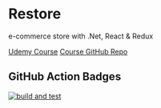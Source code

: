 # Restore

e-commerce store with .Net, React &amp; Redux

[Udemy Course](https://www.udemy.com/course/learn-to-build-an-e-commerce-store-with-dotnet-react-redux/)
[Course GitHub Repo](https://github.com/TryCatchLearn/Restore)

## GitHub Action Badges

[![build and test](https://github.com/John-Cassidy/Restore/actions/workflows/build-and-test.yaml/badge.svg)](https://github.com/John-Cassidy/Restore/actions/workflows/build-and-test.yaml)
